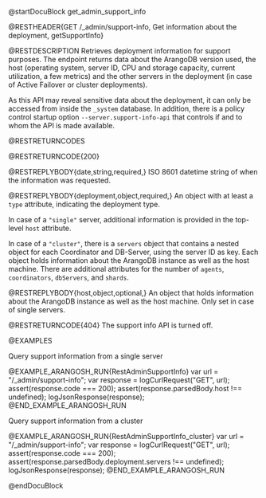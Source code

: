 @startDocuBlock get_admin_support_info

@RESTHEADER{GET /_admin/support-info, Get information about the deployment, getSupportInfo}

@RESTDESCRIPTION
Retrieves deployment information for support purposes. The endpoint returns data
about the ArangoDB version used, the host (operating system, server ID, CPU and
storage capacity, current utilization, a few metrics) and the other servers in
the deployment (in case of Active Failover or cluster deployments).

As this API may reveal sensitive data about the deployment, it can only be 
accessed from inside the `_system` database. In addition, there is a policy
control startup option `--server.support-info-api` that controls if and to whom
the API is made available.

@RESTRETURNCODES

@RESTRETURNCODE{200}

@RESTREPLYBODY{date,string,required,}
ISO 8601 datetime string of when the information was requested.

@RESTREPLYBODY{deployment,object,required,}
An object with at least a `type` attribute, indicating the deployment type.

In case of a `"single"` server, additional information is provided in the
top-level `host` attribute.

In case of a `"cluster"`, there is a `servers` object that contains a nested
object for each Coordinator and DB-Server, using the server ID as key. Each
object holds information about the ArangoDB instance as well as the host machine.
There are additional attributes for the number of `agents`, `coordinators`,
`dbServers`, and `shards`.

@RESTREPLYBODY{host,object,optional,}
An object that holds information about the ArangoDB instance as well as the
host machine. Only set in case of single servers.

@RESTRETURNCODE{404}
The support info API is turned off.

@EXAMPLES

Query support information from a single server

@EXAMPLE_ARANGOSH_RUN{RestAdminSupportInfo}
    var url = "/_admin/support-info";
    var response = logCurlRequest("GET", url);
    assert(response.code === 200);
    assert(response.parsedBody.host !== undefined);
    logJsonResponse(response);
@END_EXAMPLE_ARANGOSH_RUN

Query support information from a cluster

@EXAMPLE_ARANGOSH_RUN{RestAdminSupportInfo_cluster}
    var url = "/_admin/support-info";
    var response = logCurlRequest("GET", url);
    assert(response.code === 200);
    assert(response.parsedBody.deployment.servers !== undefined);
    logJsonResponse(response);
@END_EXAMPLE_ARANGOSH_RUN

@endDocuBlock
